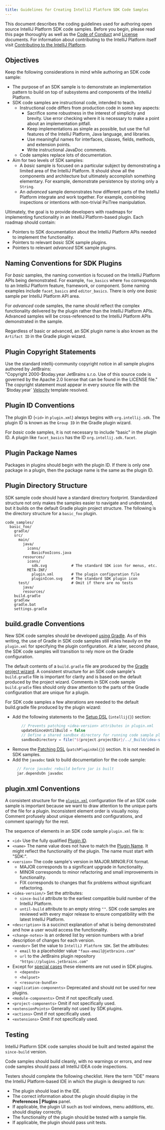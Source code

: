 ```yaml
---
title: Guidelines for Creating IntelliJ Platform SDK Code Samples
---
```


This document describes the coding guidelines used for authoring open source IntelliJ Platform SDK code samples.
Before you begin, please read this page thoroughly as well as the [Code of Conduct](/CODE_OF_CONDUCT.md) and [License](https://github.com/JetBrains/intellij-sdk-docs/blob/master/LICENSE.txt) documents.
For information about contributing to the IntelliJ Platform itself visit [Contributing to the IntelliJ Platform](/basics/platform_contributions.md).

## Objectives
Keep the following considerations in mind while authoring an SDK code sample:
* The purpose of an SDK sample is to demonstrate an implementation pattern to build on top of subsystems and components of the IntelliJ Platform.
* SDK code samples are instructional code, intended to teach.
  * Instructional code differs from production code in some key aspects:
    * Sacrifice some robustness in the interest of simplicity and brevity.
      Use error checking where it is necessary to make a point about an implementation pitfall.
    * Keep implementations as simple as possible, but use the full features of the IntelliJ Platform, Java language, and libraries. 
    * Use meaningful names for interfaces, classes, fields, methods, and extension points.
    * Write instructional JavaDoc comments.    
  * Code samples replace lots of documentation. 
* Aim for two levels of SDK samples:
  * A _basic_ sample is focused on a particular subject by demonstrating a limited area of the IntelliJ Platform. 
    It should show all the components and architecture but ultimately accomplish something elementary. 
    For example, demonstrate persistence by storing only a `String`.
  * An _advanced_ sample demonstrates how different parts of the IntelliJ Platform integrate and work together. 
    For example, combining inspections or intentions with non-trivial PsiTree manipulation.
 
Ultimately, the goal is to provide developers with roadmaps for implementing functionality in an IntelliJ Platform-based plugin.
Each roadmap should contain:
* Pointers to SDK documentation about the IntelliJ Platform APIs needed to implement the functionality.
* Pointers to relevant _basic_ SDK sample plugins.
* Pointers to relevant _advanced_ SDK sample plugins.

## Naming Conventions for SDK Plugins
For _basic_ samples, the naming convention is focused on the IntelliJ Platform APIs being demonstrated.
For example, `foo_basics` where `foo` corresponds to an IntelliJ Platform feature, framework, or component.
Some naming examples include `facet_basics` and `editor_basics`.
There is only one _basic_ sample per IntelliJ Platform API area.

For _advanced_ code samples, the name should reflect the complex functionality delivered by the plugin rather than the IntelliJ Platform APIs.
Advanced samples will be cross-referenced to the IntelliJ Platform APIs demonstrated in the sample.

Regardless of basic or advanced, an SDK plugin name is also known as the `Artifact ID` in the Gradle plugin wizard.

## Plugin Copyright Statements
Use the standard intellij-community copyright notice in all sample plugins authored by JetBrains:  
   "Copyright 2000-$today.year JetBrains s.r.o. Use of this source code is governed by the Apache 2.0 license that can be found in the LICENSE file."  
The copyright statement must appear in every source file with the `$today.year` [Velocity](https://www.jetbrains.com/help/idea/copyright-profiles.html) template resolved.

## Plugin ID Conventions
The plugin ID (`<id>` in `plugin.xml`) always begins with `org.intellij.sdk`.
The plugin ID is known as the `Group ID` in the Gradle plugin wizard.

For _basic_ code samples, it is not necessary to include "basic" in the plugin ID.
A plugin like `facet_basics` has the ID `org.intellij.sdk.facet`.

## Plugin Package Names
Packages in plugins should begin with the plugin ID.
If there is only one package in a plugin, then the package name is the same as the plugin ID.

## Plugin Directory Structure
SDK sample code should have a standard directory footprint.
Standardized structure not only makes the samples easier to navigate and understand, but it builds on the default Gradle plugin project structure.
The following is the directory structure for a `basic_foo` plugin.
```text
code_samples/
  basic_foo/
    gradle/
    src/
      main/
        java/
          icons/
            BasicFooIcons.java
        resources/
          icons/
            sdk.svg           # The standard SDK icon for menus, etc.
          META-INF/
            plugin.xml        # The plugin configuration file
            pluginIcon.svg    # The standard SDK plugin icon
      test/                   # Omit if there are no tests
        java/
        resources/
    build.gradle
    gradlew
    gradle.bat
    settings.gradle
```

## build.gradle Conventions 
New SDK code samples should be developed [using Gradle](/tutorials/build_system.md). 
As of this writing, the use of Gradle in SDK code samples still relies heavily on the `plugin.xml` for specifying the plugin configuration.
At a later, second phase, the SDK code samples will transition to rely more on the Gradle configuration. 

The default contents of a `build.gradle` file are produced by the [Gradle project wizard](/tutorials/build_system/prerequisites.md#create-a-plugin-project-from-scratch). 
A consistent structure for an SDK code sample's `build.gradle` file is important for clarity and is based on the default produced by the project wizard. 
Comments in SDK code sample `build.gradle` files should only draw attention to the parts of the Gradle configuration that are unique for a plugin.

For SDK code samples a few alterations are needed to the default build.gradle file produced by the plugin wizard:
* Add the following statements to the [Setup DSL](https://github.com/JetBrains/gradle-intellij-plugin/blob/master/README.md#setup-dsl) (`intellij{}`) section:
  ```groovy
      // Prevents patching <idea-version> attributes in plugin.xml
      updateSinceUntilBuild = false 
      // Define a shared sandbox directory for running code sample plugins within an IDE.
      sandboxDirectory = file("${project.projectDir}/../_Build/idea-sandbox")
  ``` 
* Remove the [Patching DSL](https://github.com/JetBrains/gradle-intellij-plugin/blob/master/README.md#patching-dsl) (`patchPluginXml{}`) section.
  It is not needed in SDK samples.
* Add the `javadoc` task to build documentation for the code sample:
  ```groovy
    // Force javadoc rebuild before jar is built
    jar.dependsOn javadoc
  ```

## plugin.xml Conventions
A consistent structure for the [`plugin.xml`](/basics/plugin_structure/plugin_configuration_file.md) configuration file of an SDK code sample is important because we want to draw attention to the unique parts of the file for a plugin.
Inconsistent element order is visually noisy.
Comment profusely about unique elements and configurations, and comment sparingly for the rest.

The sequence of elements in an SDK code sample `plugin.xml` file is:
* `<id>` Use the fully qualified [Plugin ID](#plugin-id-conventions).
* `<name>` The name value does not have to match the [Plugin Name](#naming-conventions-for-sdk-plugins).
  It might reflect the functionality of the plugin.
  The name must start with "SDK:".
* `<version>` The code sample's version in MAJOR.MINOR.FIX format.
  * MAJOR corresponds to a significant upgrade in functionality.
  * MINOR corresponds to minor refactoring and small improvements in functionality. 
  * FIX corresponds to changes that fix problems without significant refactoring.
* `<idea-version/>` Set the attributes:
  * `since-build` attribute to the earliest compatible build number of the IntelliJ Platform.
  * `until-build` attribute to an empty string `""`.
    SDK code samples are reviewed with every major release to ensure compatibility with the latest IntelliJ Platform.
* `<description>` is a succinct explanation of what is being demonstrated and how a user would access the functionality.
* `<change-notes>` is an ordered list by version numbers with a brief description of changes for each version.
* `<vendor>` Set the value to `IntelliJ Platform SDK`.
  Set the attributes:
  * `email` to a placeholder value `"faux-email@jetbrains.com"` 
  * `url` to the JetBrains plugin repository `"https://plugins.jetbrains.com"`
* Except for [special cases](/basics/plugin_structure/plugin_configuration_file.md) these elements are not used in SDK plugins.
  * `<depends>`  
  * `<helpset>` 
  * `<resource-bundle>`
* `<application-components>` Deprecated and should not be used for new plugins.
* `<module-components>` Omit if not specifically used.
* `<project-components>` Omit if not specifically used.
* `<extensionPoints>` Generally not used by SDK plugins.
* `<actions>` Omit if not specifically used.
* `<extensions>` Omit if not specifically used.

## Testing
IntelliJ Platform SDK code samples should be built and tested against the `since-build` version.

Code samples should build cleanly, with no warnings or errors, and new code samples should pass all IntelliJ IDEA code inspections.

Testers should complete the following checklist. 
Here the term "IDE" means the IntelliJ Platform-based IDE in which the plugin is designed to run:
* The plugin should load in the IDE.
* The correct information about the plugin should display in the **Preferences \| Plugins** panel.
* If applicable, the plugin UI such as tool windows, menu additions, etc. should display correctly.
* The functionality of the plugin should be tested with a sample file.
* If applicable, the plugin should pass unit tests.